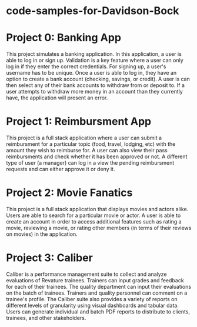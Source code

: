 # code-samples-for-Davidson-Bock

# Project 0: Banking App
This project simulates a banking application. In this application, a user is able to log in or sign up. Validation is a key feature where a user can only log in if they enter the correct credentials. For signing up, a user's username has to be unique. Once a user is able to log in, they have an option to create a bank account (checking, savings, or credit). A user is can then select any of their bank accounts to withdraw from or deposit to. If a user attempts to withdraw more money in an account than they currently have, the application will present an error.

# Project 1: Reimbursment App
This project is a full stack application where a user can submit a reimbursment for a particular topic (food, travel, lodging, etc) with the amount they wish to reimburse for. A user can also view their pass reimbursments and check whether it has been approved or not. A different type of user (a manager) can log in a view the pending reimbursment requests and can either approve it or deny it.

# Project 2: Movie Fanatics 
This project is a full stack application that displays movies and actors alike. Users are able to search for a particular movie or actor. A user is able to create an account in order to access additional features such as rating a movie, reviewing a movie, or rating other members (in terms of their reviews on movies) in the application.

# Project 3: Caliber 
Caliber is a performance management suite to collect and analyze evaluations of Revature trainees. Trainers can input grades and feedback for each of their trainees. The quality department can input their evaluations on the batch of trainees. Trainers and quality personnel can comment on a trainee's profile. The Caliber suite also provides a variety of reports on different levels of granularity using visual dashboards and tabular data. Users can generate individual and batch PDF reports to distribute to clients, trainees, and other stakeholders.
